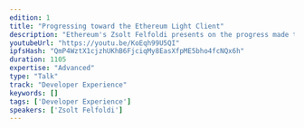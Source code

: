 ```yaml
---
edition: 1
title: "Progressing toward the Ethereum Light Client"
description: "Ethereum's Zsolt Felfoldi presents on the progress made towards the Ethereum Light Client."
youtubeUrl: "https://youtu.be/KoEqh99U5QI"
ipfsHash: "QmP4WztX1cjzhUKhB6FjciqMy8EasXfpME5bho4fcNQx6h"
duration: 1105
expertise: "Advanced"
type: "Talk"
track: "Developer Experience"
keywords: []
tags: ['Developer Experience']
speakers: ['Zsolt Felfoldi']
---
```

